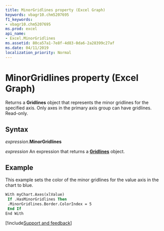 ```yaml
---
title: MinorGridlines property (Excel Graph)
keywords: vbagr10.chm5207695
f1_keywords:
- vbagr10.chm5207695
ms.prod: excel
api_name:
- Excel.MinorGridlines
ms.assetid: 80ca57a1-7e8f-4d83-0da6-2a28399c27af
ms.date: 04/11/2019
localization_priority: Normal
---
```



# MinorGridlines property (Excel Graph)

Returns a **Gridlines** object that represents the minor gridlines for the specified axis. Only axes in the primary axis group can have gridlines. Read-only.


## Syntax

_expression_.**MinorGridlines**

_expression_ An expression that returns a **[Gridlines](Excel.Gridlines-graph-object.md)** object.

## Example

This example sets the color of the minor gridlines for the value axis in the chart to blue.

```vb
With myChart.Axes(xlValue) 
 If .HasMinorGridlines Then 
 .MinorGridlines.Border.ColorIndex = 5 
 End If 
End With
```

[!include[Support and feedback](~/includes/feedback-boilerplate.md)]